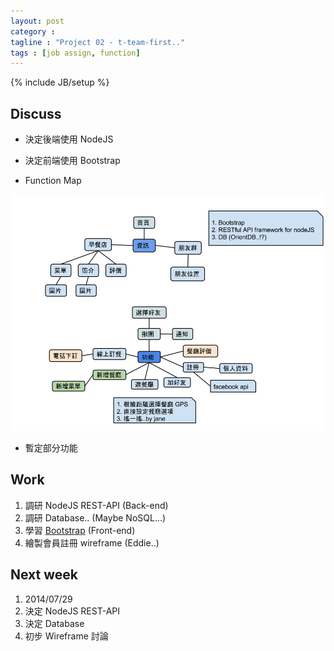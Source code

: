 ```yaml
---
layout: post
category :
tagline : "Project 02 - t-team-first.."
tags : [job assign, function]
---
```

{% include JB/setup %}

## Discuss
* 決定後端使用 NodeJS
* 決定前端使用 Bootstrap

* Function Map  
  
![Function Map](/images/t_p2_function_map.png)

* 暫定部分功能


## Work
1. 調研 NodeJS REST-API (Back-end) 
2. 調研 Database.. (Maybe NoSQL...)
3. 學習 [Bootstrap](http://getbootstrap.com/) (Front-end) 
4. 繪製會員註冊 wireframe (Eddie..)

## Next week
1. 2014/07/29
2. 決定 NodeJS REST-API 
3. 決定 Database
4. 初步 Wireframe 討論
